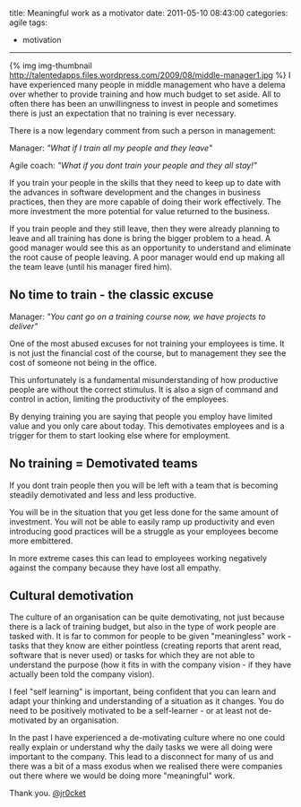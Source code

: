 title: Meaningful work as a motivator
date: 2011-05-10 08:43:00
categories: agile 
tags: 
- motivation 
---

{% img img-thumbnail http://talentedapps.files.wordpress.com/2009/08/middle-manager1.jpg %} I have experienced many people in middle management who have a delema over whether to provide training and how much budget to set aside.  All to often there has been an unwillingness to invest in people and sometimes there is just an expectation that no training is ever necessary.

<!-- more -->

There is a now legendary comment from such a person in management:

Manager: _"What if I train all my people and they leave"_

Agile coach: _"What if you dont train your people and they all stay!"_

If you train your people in the skills that they need to keep up to date with the advances in software development and the changes in business practices, then they are more capable of doing their work effectively.  The more investment the more potential for value returned to the business.

If you train people and they still leave, then they were already planning to leave and all training has done is bring the bigger problem to a head.  A good manager would see this as an opportunity to understand and eliminate the root cause of people leaving. A poor manager would end up making all the team leave (until his manager fired him).

## No time to train - the classic excuse

Manager: _"You cant go on a training course now, we have projects to deliver"_

One of the most abused excuses for not training your employees is time.  It is not just the financial cost of the course, but to management they see the cost of someone not being in the office.

This unfortunately is a fundamental misunderstanding of how productive people are without the correct stimulus.  It is also a sign of command and control in action, limiting the productivity of the employees.

By denying training you are saying that people you employ have limited value and you only care about today.  This demotivates employees and is a trigger for them to start looking else where for employment.

## No training = Demotivated teams

If you dont train people then you will be left with a team that is becoming steadily demotivated and less and less productive.

You will be in the situation that you get less done for the same amount of investment.  You will not be able to easily ramp up productivity and even introducing good practices will be a struggle as your employees become more embittered.

In more extreme cases this can lead to employees working negatively against the company because they have lost all empathy.

## Cultural demotivation

The culture of an organisation can be quite demotivating, not just  because there is a lack of training budget, but also in the type of work  people are tasked with.  It is far to common for people to be given  "meaningless" work - tasks that they know are either pointless (creating  reports that arent read, software that is never used) or tasks for  which they are not able to understand the purpose (how it fits in with  the company vision - if they have actually been told the company  vision).

I feel "self learning" is important, being confident that you can learn  and adapt your thinking and understanding of a situation as it changes.   You do need to be positively motivated to be a self-learner - or at  least not de-motivated by an organisation.

In the past I have experienced a de-motivating culture where no one  could really explain or understand why the daily tasks we were all doing  were important to the company.  This lead to a disconnect for many of  us and there was a bit of a mass exodus when we realised there were  companies out there where we would be doing more "meaningful" work.

Thank you.
[@jr0cket](https://twitter.com/jr0cket)
